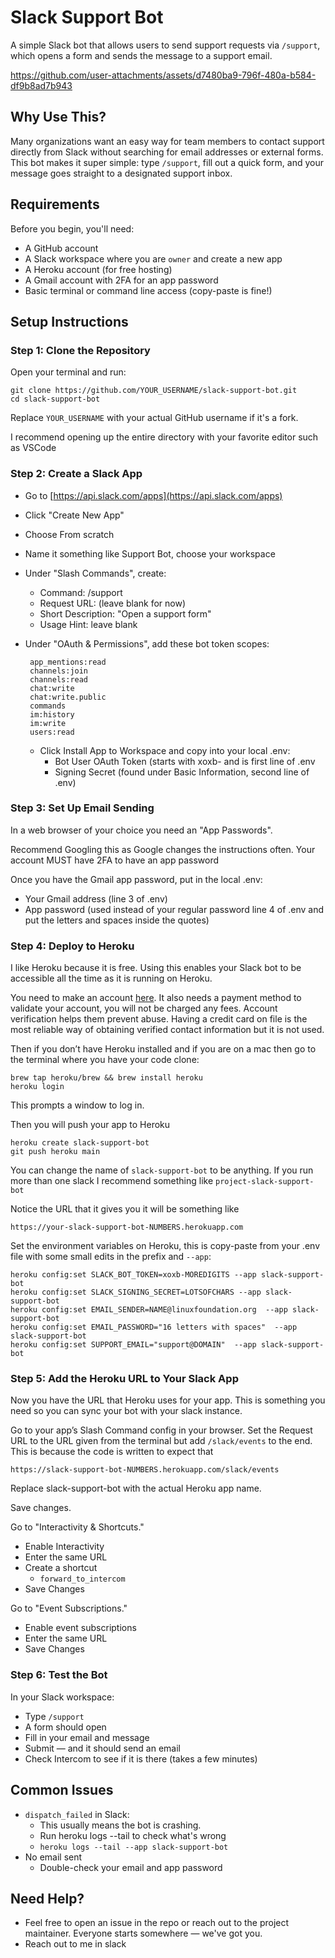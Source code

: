 # Slack Support Bot

A simple Slack bot that allows users to send support requests via `/support`, which opens a form and sends the message to a support email.



https://github.com/user-attachments/assets/d7480ba9-796f-480a-b584-df9b8ad7b943





## Why Use This?

Many organizations want an easy way for team members to contact support directly from Slack without searching for email addresses or external forms. This bot makes it super simple: type `/support`, fill out a quick form, and your message goes straight to a designated support inbox.

## Requirements

Before you begin, you'll need:

* A GitHub account
* A Slack workspace where you are `owner` and create a new app
* A Heroku account (for free hosting)
* A Gmail account with 2FA for an app password
* Basic terminal or command line access (copy-paste is fine!)

## Setup Instructions

### Step 1: Clone the Repository

Open your terminal and run:

```
git clone https://github.com/YOUR_USERNAME/slack-support-bot.git
cd slack-support-bot
```

Replace `YOUR_USERNAME` with your actual GitHub username if it's a fork.

I recommend opening up the entire directory with your favorite editor such as VSCode

### Step 2: Create a Slack App

* Go to [https://api.slack.com/apps](https://api.slack.com/apps)

* Click "Create New App"

* Choose From scratch

* Name it something like Support Bot, choose your workspace

* Under "Slash Commands", create:

    * Command: /support
    * Request URL: (leave blank for now)
    * Short Description: "Open a support form"
    * Usage Hint: leave blank

* Under "OAuth & Permissions", add these bot token scopes:

       app_mentions:read
       channels:join
       channels:read
       chat:write
       chat:write.public
       commands
       im:history
       im:write
       users:read
  
    * Click Install App to Workspace and copy into your local .env:
        * Bot User OAuth Token (starts with xoxb- and is first line of .env
        * Signing Secret (found under Basic Information, second line of .env)

### Step 3: Set Up Email Sending

In a web browser of your choice you need an "App Passwords".

Recommend Googling this as Google changes the instructions often. Your account MUST have 2FA to have an app password

Once you have the Gmail app password, put in the local .env:
* Your Gmail address (line 3 of .env)
* App password (used instead of your regular password line 4 of .env and put the letters and spaces inside the quotes)

### Step 4: Deploy to Heroku

I like Heroku because it is free. Using this enables your Slack bot to be accessible all the time as it is running on Heroku. 

You need to make an account [here](https://www.heroku.com/). It also needs a payment method to validate your account, you will not be charged any fees. Account verification helps them prevent abuse. Having a credit card on file is the most reliable way of obtaining verified contact information but it is not used. 

Then if you don’t have Heroku installed and if you are on a mac then go to the terminal where you have your code clone:

```
brew tap heroku/brew && brew install heroku
heroku login
```
This prompts a window to log in. 


Then you will push your app to Heroku
```
heroku create slack-support-bot
git push heroku main
```
You can change the name of `slack-support-bot` to be anything. If you run more than one slack I recommend something like `project-slack-support-bot`

Notice the URL that it gives you it will be something like

```
https://your-slack-support-bot-NUMBERS.herokuapp.com
```

Set the environment variables on Heroku, this is copy-paste from your .env file with some small edits in the prefix and `--app`:
```
heroku config:set SLACK_BOT_TOKEN=xoxb-MOREDIGITS --app slack-support-bot
heroku config:set SLACK_SIGNING_SECRET=LOTSOFCHARS --app slack-support-bot
heroku config:set EMAIL_SENDER=NAME@linuxfoundation.org  --app slack-support-bot
heroku config:set EMAIL_PASSWORD="16 letters with spaces"  --app slack-support-bot
heroku config:set SUPPORT_EMAIL="support@DOMAIN"  --app slack-support-bot
```

### Step 5: Add the Heroku URL to Your Slack App

Now you have the URL that Heroku uses for your app. This is something you need so you can sync your bot with your slack instance. 

Go to your app’s Slash Command config in your browser.
Set the Request URL to the URL given from the terminal but add `/slack/events` to the end. This is because the code is written to expect that

```
https://slack-support-bot-NUMBERS.herokuapp.com/slack/events
```
Replace slack-support-bot with the actual Heroku app name.

Save changes.

Go to "Interactivity & Shortcuts." 
* Enable Interactivity
* Enter the same URL
* Create a shortcut
   * `forward_to_intercom`
* Save Changes


Go to "Event Subscriptions." 

* Enable event subscriptions
* Enter the same URL
* Save Changes

### Step 6: Test the Bot
In your Slack workspace:

* Type `/support`
* A form should open
* Fill in your email and message
* Submit — and it should send an email
* Check Intercom to see if it is there (takes a few minutes)


## Common Issues

* `dispatch_failed` in Slack: 
    * This usually means the bot is crashing. 
    * Run heroku logs --tail to check what's wrong
    * `heroku logs --tail --app slack-support-bot`
* No email sent
    * Double-check your email and app password

##  Need Help?
* Feel free to open an issue in the repo or reach out to the project maintainer. Everyone starts somewhere — we've got you.
* Reach out to me in slack

